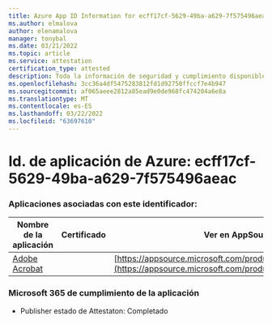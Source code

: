 ```yaml
---
title: Azure App ID Information for ecff17cf-5629-49ba-a629-7f575496aeac
ms.author: elmalova
author: elenamalova
manager: tonybal
ms.date: 03/21/2022
ms.topic: article
ms.service: attestation
certification_type: attested
description: Toda la información de seguridad y cumplimiento disponible para ecff17cf-5629-49ba-a629-7f575496aeac.
ms.openlocfilehash: 3cc36a4df5475283812fd1d92750ffccf7e4b947
ms.sourcegitcommit: af065aeee2812a85ead9e0de968fc474204a6e8a
ms.translationtype: MT
ms.contentlocale: es-ES
ms.lasthandoff: 03/22/2022
ms.locfileid: "63697610"
---
```

# <a name="azure-app-id-ecff17cf-5629-49ba-a629-7f575496aeac"></a>Id. de aplicación de Azure: ecff17cf-5629-49ba-a629-7f575496aeac


### <a name="apps-associated-with-this-id"></a>Aplicaciones asociadas con este identificador:
| **Nombre de la aplicación** | **Certificado** | **Ver en AppSource** |
|--------------|---------------|-----------------------|
| [Adobe Acrobat](../forward/WA200002564.md) |  | [https://appsource.microsoft.com/product/office/WA200002564](https://appsource.microsoft.com/product/office/WA200002564) |

### <a name="microsoft-365-app-compliance-status"></a>Microsoft 365 de cumplimiento de la aplicación
- Publisher estado de Attestaton: Completado
